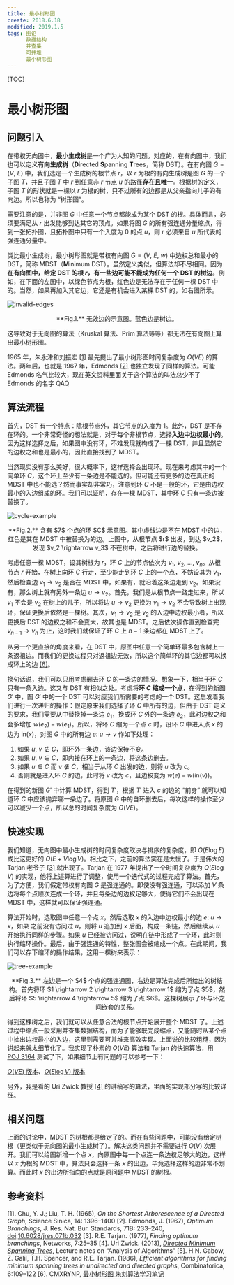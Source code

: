 ```yaml
---
title: 最小树形图
create: 2018.6.18
modified: 2019.1.5
tags: 图论
      数据结构
      并查集
      可并堆
      最小树形图
---
```


[TOC]

# 最小树形图

## 问题引入

在带权无向图中，**最小生成树**是一个广为人知的问题。对应的，在有向图中，我们也可以定义**有向生成树**（**D**irected **S**panning **T**rees，简称 DST）。在有向图 $G = (V,\ E)$ 中，我们选定一个生成树的根节点 $r$，以 $r$ 为根的有向生成树是图 $G$ 的一个子图 $T$，并且子图 $T$ 中 $r$ 到任意非 $r$ 节点 $u$ 的路径**存在且唯一**。根据树的定义，子图 $T$ 的形状就是一棵以 $r$ 为根的树，只不过所有的边都是从父亲指向儿子的有向边。所以也称为 “树形图”。

需要注意的是，并非图 $G$ 中任意一个节点都能成为某个 DST 的根。具体而言，必须要满足从 $r$ 出发能够到达其它的顶点。如果将图 $G$ 的所有强连通分量缩点，得到一张拓扑图，且拓扑图中只有一个入度为 $0$ 的点 $u$，则 $r$ 必须来自 $u$ 所代表的强连通分量中。

类比最小生成树，最小树形图就是带权有向图 $G = (V,\ E,\ w)$ 中边权总和最小的 DST，简称 MDST（**M**inimum DST）。虽然定义类似，但算法却不尽相同。因为**在有向图中，给定 DST 的根 $r$，有一些边可能不能成为任何一个 DST 的树边**。例如，在下面的左图中，以绿色节点为根，红色边是无法存在于任何一棵 DST 中的。当然，如果再加入其它边，它还是有机会进入某棵 DST 的，如右图所示。

![invalid-edges](https://gitee.com/riteme/blogimg/raw/master/mdst/invalid-edges.svg)

<center>**Fig.1.** 无效边的示意图。蓝色边是树边。</center>

这导致对于无向图的算法（Kruskal 算法、Prim 算法等等）都无法在有向图上算出最小树形图。

1965 年，朱永津和刘振宏 [[1]](#references-1) 最先提出了最小树形图时间复杂度为 $O(VE)$ 的算法。两年后，也就是 1967 年，Edmonds [[2]](#references-2) 也独立发现了同样的算法。可能 Edmonds 名气比较大，现在英文资料里面关于这个算法的叫法总少不了 Edmonds 的名字 QAQ

## 算法流程

首先，DST 有一个特点：除根节点外，其它节点的入度为 $1$。此外，DST 是不存在环的。一个非常奇怪的想法就是，对于每个非根节点，选择**入边中边权最小的**。因为这样选择之后，如果图中没有环，不难发现就构成了一棵 DST，并且显然它的边权之和也是最小的，因此直接找到了 MDST。

当然现实没有那么美好，很大概率下，这样选择会出现环。现在来考虑其中的一个简单环 $C$，这个环上至少有一条边是不能选的。但可能还有更多的边在真正的 MDST 中也不能选？然而事实却非常巧，注意到环 $C$ 不是一般的环，它是由边权最小的入边组成的环。我们可以证明，存在一棵 MDST，其中环 $C$ 只有一条边被替换了。

![cycle-example](https://gitee.com/riteme/blogimg/raw/master/mdst/cycle.svg)

<center>**Fig.2.** 含有 $7$ 个点的环 $C$ 示意图。其中虚线边是不在 MDST 中的边，红色是其在 MDST 中被替换为的边。上图中，从根节点 $r$ 出发，到达 $v_2$，发现 $v_2 \rightarrow v_3$ 不在树中，之后将进行边的替换。</center>

考虑任意一棵 MDST，设其树根为 $r$，环 $C$ 上的节点依次为 $v_1,\ v_2,\ \dots,\ v_n$。从根节点 $r$ 开始，在树上向环 $C$ 行走，至少能走到环 $C$ 上的一个点，不妨设其为 $v_1$，然后检查边 $v_1 \rightarrow v_2$ 是否在 MDST 中，如果有，就沿着这条边走到 $v_2$。如果没有，那么树上就有另外一条边 $u \rightarrow v_2$。首先，我们是从根节点一路走过来，所以 $v_1$ 不会是 $v_2$ 在树上的儿子，所以将边 $u \rightarrow v_2$ 更换为 $v_1 \rightarrow v_2$ 不会导致树上出现环，保证更换后依然是一棵树。其次，$v_1 \rightarrow v_2$ 是 $v_2$ 的入边中边权最小者，所以更换后 DST 的边权之和不会变大，故其也是 MDST。之后依次操作直到检查完 $v_{n - 1} \rightarrow v_n$ 为止，这时我们就保证了环 $C$ 上 $n - 1$ 条边都在 MDST 上了。

从另一个更直接的角度来看，在 DST 中，原图中任意一个简单环最多包含树上一条返祖边。而我们的更换过程只对返祖边无效，所以这个简单环的其它边都可以换成环上的边 [[6]](#references-6)。

换句话说，我们可以只用考虑删去环 $C$ 的一条边的情况。想象一下，相当于环 $C$ 只有一条入边。这又与 DST 有相似之处。考虑将**环 $C$ 缩成一个点**，在得到的新图 $G'$ 中，图 $G'$ 中的一个 DST 可以对应我们所需要的考虑的一个 DST。这启发着我们进行一次递归的操作：假定原来我们选择了环 $C$ 中所有的边，但由于 DST 定义的要求，我们需要从中替换掉一条边 $e_1$，换成环 $C$ 外的一条边 $e_2$，此时边权之和会多增加 $w(e_2) - w(e_1)$。所以，将环 $C$ 缩为一个点 $c$ 时，设环 $C$ 中进入点 $x$ 的边为 $\mathrm{in}(x)$，对图 $G$ 中的所有边 $e:\ u \rightarrow v$ 作如下处理：

1. 如果 $u,\ v \notin C$，即环外一条边，该边保持不变。
2. 如果 $u,\ v \in C$，即内接在环上的一条边，将这条边删去。
3. 如果 $u \in C$ 而 $v \notin C$，相当于从环 $C$ 出发的边，则将 $u$ 改为 $c$。
4. 否则就是进入环 $C$ 的边，此时将 $v$ 改为 $c$，且边权变为 $w(e) - w(\mathrm{in}(v))$。

在得到的新图 $G'$ 中计算 MDST，得到 $T'$，根据 $T'$ 进入 $c$ 的边的 “前身” 就可以知道环 $C$ 中应该抛弃哪一条边了。将原图 $G$ 中的自环删去后，每次这样的操作至少可以减少一个点，所以总的时间复杂度为 $O(VE)$。

## 快速实现

我们知道，无向图中最小生成树的时间复杂度取决与排序的复杂度，即 $O(E \log E)$ 或比这更好的 $O(E + V \log V)$。相比之下，之前的算法实在是太慢了。于是伟大的 Tarjan 老爷子 [[3]](#references-3) 就出现了。Tarjan 在 1977 年提出了一个时间复杂度为 $O(E \log V)$ 的实现，他将上述算进行了调整，使用一个迭代式的过程完成了算法。首先，为了方便，我们假定带权有向图 $G$ 是强连通的。即使没有强连通，可以添加 $V$ 条边将每个点顺次连成一个环，并且每条边的边权足够大，使得它们不会出现在 MDST 中，这样就可以保证强连通。

算法开始时，选取图中任意一个点 $x$，然后选取 $x$ 的入边中边权最小的边 $e:\ u \rightarrow x$，如果 之前没有访问过 $u$，则将 $u$ 追加到 $x$ 后面，构成一条链，然后继续从 $u$ 开始执行同样的步骤。如果 $u$ 已经被访问过，说明在链中形成了一个环，此时则执行缩环操作。最后，由于强连通的特性，整张图会被缩成一个点。在此期间，我们可以存下缩环的操作结果，这用一棵树来表示：

![tree-example](https://gitee.com/riteme/blogimg/raw/master/mdst/tree.svg)

<center>**Fig.3.** 左边是一个 $4$ 个点的强连通图，右边是算法完成后所给出的树结构。首先将环 $1 \rightarrow 2 \rightarrow 3 \rightarrow 1$ 缩为了点 $5$，然后将环 $5 \rightarrow 4 \rightarrow 5$ 缩为了点 $6$。这棵树展示了环与环之间嵌套的关系。</center>

得到这棵树之后，我们就可以从任意合法的根节点开始展开整个 MDST 了。上述过程中缩点一般采用并查集数据结构，而为了能够既完成缩点，又能随时从某个点中抽出边权最小的入边，这里则需要可并堆来高效实现。上面说的比较粗糙，因为讲起来就太细节化了。我实现了朴素的 $O(VE)$ 算法和 Tarjan 的快速算法，用 [POJ 3164](http://poj.org/problem?id=3164) 测试了下，如果细节上有问题的可以参考一下：

[$O(VE)$ 版本](https://github.com/riteme/test/blob/master/oi/Code/poj/P3164/nm.cpp)、[$O(E \log V)$ 版本](https://github.com/riteme/test/blob/master/oi/Code/poj/P3164/main.cpp)

另外，我是看的 Uri Zwick 教授 [[4]](#references-4) 的讲稿写的算法，里面的实现部分写的比较详细。

## 相关问题

上面的讨论中，MDST 的树根都是给定了的。而在有些问题中，可能没有给定树根（更类似于无向图的最小生成树了）。解决这类问题并不需要进行 $O(V)$ 次展开。我们可以给图新增一个点 $x$，向原图中每一个点连一条边权足够大的边，这样以 $x$ 为根的 MDST 中，算法只会选择一条 $x$ 的出边，毕竟选择这样的边非常不划算。而此时 $x$ 的出边所指向的点就是原问题中 MDST 的树根。

## 参考资料

<span id="references-1">[1]. Chu, Y. J.; Liu, T. H. (1965), *On the Shortest Arborescence of a Directed Graph*, Science Sinica, 14: 1396–1400</span>
<span id="references-2">[2]. Edmonds, J. (1967), *Optimum Branchings*, J. Res. Nat. Bur. Standards, 71B: 233–240, [doi](https://en.wikipedia.org/wiki/Digital_object_identifier):[10.6028/jres.071b.032](https://doi.org/10.6028%2Fjres.071b.032)</span>
<span id="references-3">[3]. R.E. Tarjan. (1977), *Finding optimum branchings*, Networks, 7:25–35<span>
<span id="references-4">[4]. Uri Zwick. (2013), [*Directed Minimum Spanning Trees*](http://www.cs.tau.ac.il/~zwick/grad-algo-13/directed-mst.pdf), Lecture notes on “Analysis of Algorithms”</span>
[5]. H.N. Gabow, Z. Galil, T.H. Spencer, and R.E. Tarjan. (1986), *Efficient algorithms for finding minimum spanning trees in undirected and directed graphs*, Combinatorica, 6:109–122
<span id="references-6">[6]. CMXRYNP, [最小树形图 朱刘算法学习笔记](https://cmxrynp.github.io/2019/01/03/%E6%9C%80%E5%B0%8F%E6%A0%91%E5%BD%A2%E5%9B%BE-%E6%9C%B1%E5%88%98%E7%AE%97%E6%B3%95%E5%AD%A6%E4%B9%A0%E7%AC%94%E8%AE%B0/#%E7%90%86%E8%A7%A3%E5%8F%8A%E8%AF%81%E6%98%8E)
